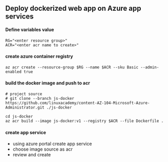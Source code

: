 ## Deploy dockerized web app on Azure app services

#### Define variables value
```
RG="<enter resource group>"
ACR="<enter acr name to create>"
```

#### create azure container registry
```
az acr create --resource-group $RG --name $ACR --sku Basic --admin-enabled true
```

#### build the docker image and push to acr
```
# project source
# git clone --branch js-docker https://github.com/linuxacademy/content-AZ-104-Microsoft-Azure-Administrator.git ./js-docker

cd js-docker
az acr build --image js-docker:v1 --registry $ACR --file Dockerfile .
```

#### create app service
* using azure portal create app service
* choose image source as acr
* review and create
